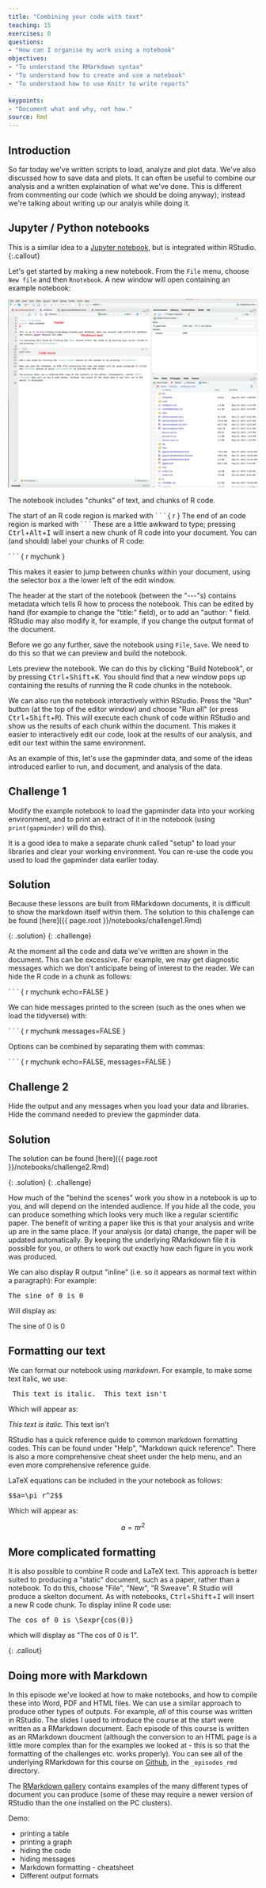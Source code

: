 ```yaml
---
title: "Combining your code with text"
teaching: 15
exercises: 0
questions:
- "How can I organise my work using a notebook"
objectives:
- "To understand the RMarkdown syntax"
- "To understand how to create and use a notebook"
- "To understand how to use Knitr to write reports"

keypoints:
- "Document what and why, not how."
source: Rmd
---
```




## Introduction

So far today we've written scripts to load, analyze and plot data.   We've also discussed how to save data and plots.  It can often be useful to combine our analysis and a written explaination of what we've done.    This is different from commenting our code (which we should be doing anyway); instead we're talking about writing up our analyis while doing it.

## Jupyter / Python notebooks 
This is a similar idea to a [Jupyter notebook](http://jupyter.org/), but is integrated within RStudio.
{:.callout}

Let's get started by making a new notebook.  From the `File` menu, choose `New file` and then `Rnotebook`.   A new window will open containing an example notebook:

![example notebook figure](../fig/99-notebook.png)

The notebook includes "chunks" of text, and chunks of R code.

The start of an R code region is marked with &#96; &#96; &#96; &#123; &#114; &#125; The end of an code region is marked with &#96; &#96; &#96;  These are a little awkward to type; pressing <kbd>Ctrl</kbd>+<kbd>Alt</kbd>+<kbd>I</kbd> will insert a new chunk of R code into your document.  You can (and should) label your chunks of R code:

 &#96; &#96; &#96; &#123; &#114; mychunk &#125; 

This makes it easier to jump between chunks within your document, using the selector box a the lower left of the edit window.

The header at the start of the notebook (between the "---"s) contains metadata which tells R how to process the notebook.  This can be edited by hand (for example to change the "title:" field), or to add an "author: " field.  RStudio may also modify it, for example, if you change the output format of the document.

Before we go any further, save the notebook using `File`, `Save`.  We need to do this so that we can preview and build the notebook.  

Lets preview the notebook.  We can do this by clicking "Build Notebook", or by pressing <kbd>Ctrl</kbd>+<kbd>Shift</kbd>+<kbd>K</kbd>.   You should find that a new window pops up containing the results of running the R code chunks in the notebook.   

We can also run the notebook interactively within RStudio.  Press the "Run" button (at the top of the editor window) and choose "Run all" (or press <kbd>Ctrl</kbd>+<kbd>Shift</kbd>+<kbd>R</kbd>).   This will execute each chunk of code within RStudio and show us the results of each chunk within the document. This makes it easier to interactively edit our code, look at the results of our analysis, and edit our text within the same environment.

As an example of this, let's use the gapminder data, and some of the ideas introduced earlier to
run, and document, and analysis of the data.

## Challenge 1

Modify the example notebook to load the gapminder data into your working environment, and to print an extract of it in the notebook (using `print(gapminder)` will do this).

It is a good idea to make a separate chunk called "setup" to load your libraries and clear your working environment.  You can re-use the code you used to load the gapminder data earlier today.  

## Solution

Because these lessons are built from RMarkdown documents, it is difficult to show the markdown
itself within them.  The solution to this challenge can be found [here]({{ page.root }}/notebooks/challenge1.Rmd)

{: .solution}
{: .challenge}

At the moment all the code and data we've written are shown in the document.  This can be excessive.  For example, we may get diagnostic messages which we don't anticipate being of interest to the reader.  We can hide the R code in a chunk as follows: 

 &#96; &#96; &#96; &#123; &#114; mychunk echo=FALSE &#125; 

We can hide messages printed to the screen (such as the ones when we load the tidyverse) with:

 &#96; &#96; &#96; &#123; &#114; mychunk messages=FALSE &#125; 
 
Options can be combined by separating them with commas:

 &#96; &#96; &#96; &#123; &#114; mychunk echo=FALSE, messages=FALSE &#125; 

## Challenge 2

Hide the output and any messages when you load your data and libraries. Hide the command needed to preview the gapminder data.

## Solution

The solution can be found [here]({{ page.root }}/notebooks/challenge2.Rmd)

{: .solution}
{: .challenge}


How much of the "behind the scenes" work you show in a notebook is up to you, and will depend on the intended audience.   If you hide all the code, you can produce something which looks very much like a regular scientific paper.  The benefit of writing a paper like this is that your analysis and write up are in the same place.   If your analysis (or data) change, the paper will be updated automatically.   By keeping the underlying RMarkdown file it is possible for you, or others to work out exactly how each figure in you work was produced.

We can also display R output "inline" (i.e. so it appears as normal text within a paragraph):  For example:
<pre>
The sine of 0 is 0
</pre>

Will display as:

The sine of 0 is 0



## Formatting our text

We can format our notebook using _markdown_.  For example, to make some text italic, we use:

<pre>
_This text is italic._ This text isn't
</pre>
Which will appear as:

_This text is italic._ This text isn't

RStudio has a quick reference quide to common markdown formatting codes. This can be found under "Help", "Markdown quick reference".  There is also a more comprehensive cheat sheet under the help menu, and an even more comprehensive reference guide.

LaTeX equations can be included in the your notebook as follows:

<pre>
$$a=\pi r^2$$
</pre>

Which will appear as:

$$a=\pi r^2$$





## More complicated formatting

It is also possible to combine R code and LaTeX text.  This approach is better suited to producing a "static" document, such as a paper, rather than a notebook.  To do this, choose "File", "New", "R Sweave".   R Studio will produce a skelton document. As with notebooks, <kbd>Ctrl</kbd>+<kbd>Shift</kbd>+<kbd>I</kbd> will insert a new R code chunk.  To display inline R code use:
<pre>
The cos of 0 is \Sexpr{cos(0)}
</pre>
which will display as "The cos of 0 is 1".

{: .callout}



##  Doing more with Markdown

In this episode we've looked at how to make notebooks, and how to compile these into Word, PDF and HTML files.   We can use a similar approach to produce other types of outputs.  For example, _all_ of this course was written in RStudio.  The slides I used to introduce the course at the start were written as a RMarkdown document.  Each episode of this course is written as an RMarkdown doucment (although the conversion to an HTML page is a little more complex than for the examples we looked at - this is so that the formatting of the challenges etc. works properly).   You can see all of the underlying RMarkdown for this course on [Github](https://github.com/uomresearchit/r-tidyverse-intro/), in the `_episodes_rmd` directory.  

The [RMarkdown gallery](http://rmarkdown.rstudio.com/gallery.html) contains examples of the many different types of document you can produce (some of these may require a newer version of RStudio than the one installed on the PC clusters).


Demo:

* printing a table
* printing a graph
* hiding the code
* hiding messages
* Markdown formatting - cheatsheet
* Different output formats

